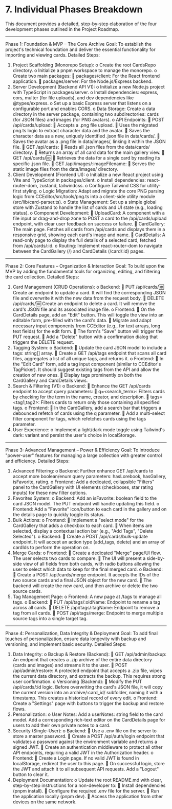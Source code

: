 # 7. Individual Phases Breakdown
This document provides a detailed, step-by-step elaboration of the four development phases outlined in the Project Roadmap.
________________________________________
Phase 1: Foundation & MVP – The Core Archive
Goal: To establish the project's technical foundation and deliver the essential functionality for importing and viewing cards.
Detailed Steps:
1.	Project Scaffolding (Monorepo Setup):
o	Create the root CardsRepo directory.
o	Initialize a pnpm workspace to manage the monorepo.
o	Create two main packages:
	packages/client: For the React frontend application.
	packages/server: For the Node.js/Express backend.
2.	Server Development (Backend API V1):
o	Initialize a new Node.js project with TypeScript in packages/server.
o	Install dependencies: express, cors, multer (for file uploads), and dev dependencies like @types/express.
o	Set up a basic Express server that listens on a configurable port and enables CORS.
o	Data Storage: Create a data directory in the server package, containing two subdirectories: cards (for JSON files) and images (for PNG avatars).
o	API Endpoints:
	POST /api/cards/upload:
	Accepts a .png file upload.
	Uses the migrated png.ts logic to extract character data and the avatar.
	Saves the character data as a new, uniquely identified .json file in data/cards/.
	Saves the avatar as a .png file in data/images/, linking it within the JSON file.
	GET /api/cards:
	Reads all .json files from the data/cards/ directory.
	Returns an array of all card data for the main gallery view.
	GET /api/cards/:id:
	Retrieves the data for a single card by reading its specific .json file.
	GET /api/images/:imageFilename:
	Serves the static image files from the data/images/ directory.
3.	Client Development (Frontend UI):
o	Initialize a new React project using Vite and TypeScript in packages/client.
o	Install dependencies: react-router-dom, zustand, tailwindcss.
o	Configure Tailwind CSS for utility-first styling.
o	Logic Migration: Adapt and migrate the core PNG parsing logic from CCEditor/src/tools/png.ts into a client-side utility module (src/lib/card-parser.ts).
o	State Management: Set up a simple global store with Zustand to handle the list of cards and UI state (e.g., loading status).
o	Component Development:
	UploadCard: A component with a file input or drag-and-drop zone to POST a card to the /api/cards/upload endpoint, with clear user feedback on success or failure.
	CardGallery: The main page. Fetches all cards from /api/cards and displays them in a responsive grid, showing each card's image and name.
	CardDetails: A read-only page to display the full details of a selected card, fetched from /api/cards/:id.
o	Routing: Implement react-router-dom to navigate between the CardGallery (/) and CardDetails (/card/:id) pages.
________________________________________
Phase 2: Core Features – Organization & Interaction
Goal: To build upon the MVP by adding the fundamental tools for organizing, editing, and filtering the card collection.
Detailed Steps:
1.	Card Management (CRUD Operations):
o	Backend:
	PUT /api/cards/:id: Create an endpoint to update a card. It will find the corresponding JSON file and overwrite it with the new data from the request body.
	DELETE /api/cards/:id: Create an endpoint to delete a card. It will remove the card's JSON file and its associated image file.
o	Frontend:
	On the CardDetails page, add an "Edit" button. This will toggle the view into an editable form, pre-filled with the card's data.
	Migrate and adapt necessary input components from CCEditor (e.g., for text arrays, long text fields) for the edit form.
	The form's "Save" button will trigger the PUT request.
	Add a "Delete" button with a confirmation dialog that triggers the DELETE request.
2.	Tagging System:
o	Backend:
	Update the card JSON model to include a tags: string[] array.
	Create a GET /api/tags endpoint that scans all card files, aggregates a list of all unique tags, and returns it.
o	Frontend:
	In the "Edit Card" form, add a tag input component (similar to CCEditor's TagPicker). It should suggest existing tags from the API and allow the creation of new ones.
	Display tags prominently on both the CardGallery and CardDetails views.
3.	Search & Filtering (V1):
o	Backend:
	Enhance the GET /api/cards endpoint to accept query parameters:
	q=<search_term>: Filters cards by checking for the term in the name, creator, and description.
	tags=<tag1,tag2>: Filters cards to return only those containing all specified tags.
o	Frontend:
	In the CardGallery, add a search bar that triggers a debounced refetch of cards using the q parameter.
	Add a multi-select filter component for tags, which refetches cards using the tags parameter.
4.	User Experience:
o	Implement a light/dark mode toggle using Tailwind's dark: variant and persist the user's choice in localStorage.
________________________________________
Phase 3: Advanced Management – Power & Efficiency
Goal: To introduce "power-user" features for managing a large collection with greater control and efficiency.
Detailed Steps:
1.	Advanced Filtering:
o	Backend: Further enhance GET /api/cards to accept more boolean/enum query parameters: hasLorebook, hasGallery, isFavorite, rating.
o	Frontend: Add a dedicated, collapsible "Filters" panel to the CardGallery with UI elements (checkboxes, star rating inputs) for these new filter options.
2.	Favorites System:
o	Backend: Add an isFavorite: boolean field to the card JSON model. The PUT endpoint will handle updating this field.
o	Frontend: Add a "Favorite" icon/button to each card in the gallery and on the details page to quickly toggle its status.
3.	Bulk Actions:
o	Frontend:
	Implement a "select mode" for the CardGallery that adds a checkbox to each card.
	When items are selected, display a contextual action bar (e.g., "Add Tags", "Delete Selected").
o	Backend:
	Create a POST /api/cards/bulk-update endpoint. It will accept an action type (add_tags, delete) and an array of cardIds to perform the operation on.
4.	Merge Cards:
o	Frontend:
	Create a dedicated "Merge" page/UI flow. The user selects two cards to compare.
	The UI will present a side-by-side view of all fields from both cards, with radio buttons allowing the user to select which data to keep for the final merged card.
o	Backend:
	Create a POST /api/cards/merge endpoint. It accepts the IDs of the two source cards and a final JSON object for the new card.
	The backend will create the new card, and then archive or delete the two source cards.
5.	Tag Management Page:
o	Frontend: A new page at /tags to manage all tags.
o	Backend:
	PUT /api/tags/:oldName: Endpoint to rename a tag across all cards.
	DELETE /api/tags/:tagName: Endpoint to remove a tag from all cards.
	POST /api/tags/merge: Endpoint to merge multiple source tags into a single target tag.
________________________________________
Phase 4: Personalization, Data Integrity & Deployment
Goal: To add final touches of personalization, ensure data longevity with backup and versioning, and implement basic security.
Detailed Steps:
1.	Data Integrity:
o	Backup & Restore (Backend):
	GET /api/admin/backup: An endpoint that creates a .zip archive of the entire data directory (cards and images) and streams it to the user.
	POST /api/admin/restore: A protected endpoint that accepts a .zip file, wipes the current data directory, and extracts the backup. This requires strong user confirmation.
o	Versioning (Backend):
	Modify the PUT /api/cards/:id logic. Before overwriting the card's JSON file, it will copy the current version into an archive/:card_id/ subfolder, naming it with a timestamp. This creates a historical record of every edit.
o	Frontend: Create a "Settings" page with buttons to trigger the backup and restore flows.
2.	Personalization:
o	User Notes: Add a userNotes: string field to the card model. Add a corresponding rich-text editor on the CardDetails page for users to add their own private notes to a card.
3.	Security (Single-User):
o	Backend:
	Use a .env file on the server to store a master password.
	Create a POST /api/auth/login endpoint that validates a password against the environment variable and returns a signed JWT.
	Create an authentication middleware to protect all other API endpoints, requiring a valid JWT in the Authorization header.
o	Frontend:
	Create a Login page. If no valid JWT is found in localStorage, redirect the user to this page.
	On successful login, store the JWT and attach it to all subsequent API requests. Add a "Logout" button to clear it.
4.	Deployment Documentation:
o	Update the root README.md with clear, step-by-step instructions for a non-developer to:
	Install dependencies (pnpm install).
	Configure the required .env file for the server.
	Run the application locally (pnpm dev).
	Access the application from other devices on the same network.